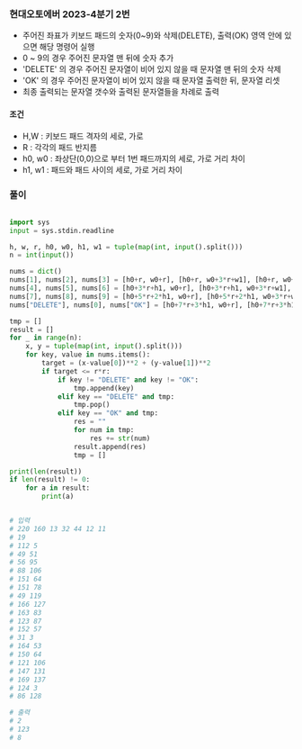 
### 현대오토에버 2023-4분기 2번

- 주어진 좌표가 키보드 패드의 숫자(0~9)와 삭제(DELETE), 출력(OK) 영역 안에 있으면 해당 명령어 실행
- 0 ~ 9의 경우 주어진 문자열 맨 뒤에 숫자 추가
- 'DELETE' 의 경우 주어진 문자열이 비어 있지 않을 때 문자열 맨 뒤의 숫자 삭제
- 'OK' 의 경우 주어진 문자열이 비어 있지 않을 때 문자열 출력한 뒤, 문자열 리셋
- 최종 출력되는 문자열 갯수와 출력된 문자열들을 차례로 출력

#### 조건

- H,W : 키보드 패드 격자의 세로, 가로
- R : 각각의 패드 반지름
- h0, w0 : 좌상단(0,0)으로 부터 1번 패드까지의 세로, 가로 거리 차이
- h1, w1 : 패드와 패드 사이의 세로, 가로 거리 차이

### 풀이

```python

import sys
input = sys.stdin.readline

h, w, r, h0, w0, h1, w1 = tuple(map(int, input().split()))
n = int(input())

nums = dict()
nums[1], nums[2], nums[3] = [h0+r, w0+r], [h0+r, w0+3*r+w1], [h0+r, w0+5*r+2*w1]
nums[4], nums[5], nums[6] = [h0+3*r+h1, w0+r], [h0+3*r+h1, w0+3*r+w1], [h0+3*r+h1, w0+5*r+2*w1]
nums[7], nums[8], nums[9] = [h0+5*r+2*h1, w0+r], [h0+5*r+2*h1, w0+3*r+w1], [h0+5*r+2*h1, w0+5*r+2*w1]
nums["DELETE"], nums[0], nums["OK"] = [h0+7*r+3*h1, w0+r], [h0+7*r+3*h1, w0+3*r+w1], [h0+7*r+3*h1, w0+5*r+2*w1]

tmp = []
result = []
for _ in range(n):
    x, y = tuple(map(int, input().split()))
    for key, value in nums.items():
        target = (x-value[0])**2 + (y-value[1])**2
        if target <= r*r:
            if key != "DELETE" and key != "OK":
                tmp.append(key)
            elif key == "DELETE" and tmp:
                tmp.pop()
            elif key == "OK" and tmp:
                res = ""
                for num in tmp:
                    res += str(num)
                result.append(res)
                tmp = []

print(len(result))
if len(result) != 0:
    for a in result:
        print(a)


# 입력
# 220 160 13 32 44 12 11
# 19
# 112 5
# 49 51
# 56 95
# 88 106
# 151 64
# 151 78
# 49 119
# 166 127
# 163 83
# 123 87
# 152 57
# 31 3
# 164 53
# 150 64
# 121 106
# 147 131
# 169 137
# 124 3
# 86 128

# 출력
# 2
# 123
# 8
```